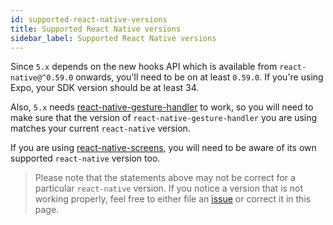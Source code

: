 ```yaml
---
id: supported-react-native-versions
title: Supported React Native versions
sidebar_label: Supported React Native versions
---
```


Since `5.x` depends on the new hooks API which is available from `react-native@^0.59.0` onwards, you'll need to be on at least `0.59.0`. If you're using Expo, your SDK version should be at least 34.

Also, `5.x` needs [react-native-gesture-handler](https://github.com/kmagiera/react-native-gesture-handler#react-native-support) to work, so you will need to make sure that the version of `react-native-gesture-handler` you are using matches your current `react-native` version.

If you are using [react-native-screens](react-native-screens.html), you will need to be aware of its own supported `react-native` version too.

> Please note that the statements above may not be correct for a particular `react-native` version. If you notice a version that is not working properly, feel free to either file an [issue](https://github.com/react-navigation/react-navigation.github.io/issues/new) or correct it in this page.
